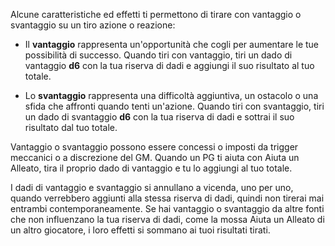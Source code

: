 Alcune caratteristiche ed effetti ti permettono di tirare con vantaggio o svantaggio su un tiro azione o reazione:

- Il **vantaggio** rappresenta un'opportunità che cogli per aumentare le tue possibilità di successo. Quando tiri con vantaggio, tiri un dado di vantaggio **d6** con la tua riserva di dadi e aggiungi il suo risultato al tuo totale.

- Lo **svantaggio** rappresenta una difficoltà aggiuntiva, un ostacolo o una sfida che affronti quando tenti un'azione. Quando tiri con svantaggio, tiri un dado di svantaggio **d6** con la tua riserva di dadi e sottrai il suo risultato dal tuo totale.

Vantaggio o svantaggio possono essere concessi o imposti da trigger meccanici o a discrezione del GM. Quando un PG ti aiuta con Aiuta un Alleato, tira il proprio dado di vantaggio e tu lo aggiungi al tuo totale.

I dadi di vantaggio e svantaggio si annullano a vicenda, uno per uno, quando verrebbero aggiunti alla stessa riserva di dadi, quindi non tirerai mai entrambi contemporaneamente. Se hai vantaggio o svantaggio da altre fonti che non influenzano la tua riserva di dadi, come la mossa Aiuta un Alleato di un altro giocatore, i loro effetti si sommano ai tuoi risultati tirati.